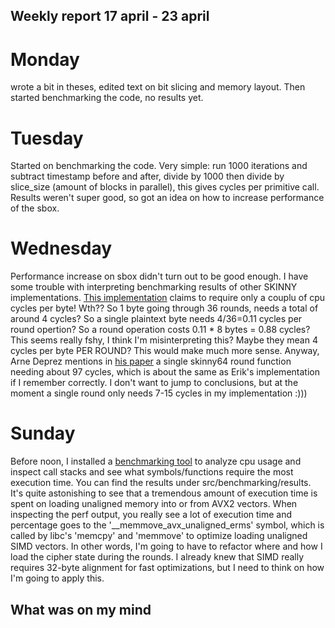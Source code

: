 ## Weekly report 17 april - 23 april

# Monday

wrote a bit in theses, edited text on bit slicing and memory layout. Then started benchmarking the code, no results yet.

# Tuesday

Started on benchmarking the code. Very simple: run 1000 iterations and subtract timestamp before and after, divide by
1000 then divide by slice_size (amount of blocks in parallel), this gives cycles per primitive call. Results weren't
super good, so got an idea on how to increase performance of the sbox.

# Wednesday

Performance increase on sbox didn't turn out to be good enough. I have some trouble with interpreting benchmarking
results of other SKINNY implementations. [This implementation](https://github.com/kste/skinny_avx) claims to require
only a couplu of cpu cycles per byte! Wth?? So 1 byte going through 36 rounds, needs a total of around 4 cycles? So a
single plaintext byte needs 4/36=0.11 cycles per round opertion? So a round operation costs 0.11 * 8 bytes = 0.88
cycles? This seems really fshy, I think I'm misinterpreting this? Maybe they mean 4 cycles per byte PER ROUND? This
would make much more sense. Anyway, Arne Deprez mentions in [his paper](https://eprint.iacr.org/2020/1295.pdf) a single
skinny64 round function needing about 97 cycles, which is about the same as Erik's implementation if I remember
correctly. I don't want to jump to conclusions, but at the moment a single round only needs 7-15 cycles in my
implementation :)))

# Sunday

Before noon, I installed a [benchmarking tool](https://github.com/google/benchmark) to analyze cpu usage and inspect
call stacks and see what symbols/functions require the most execution time. You can find the results under
src/benchmarking/results. It's quite astonishing to see that a tremendous amount of execution time is spent on loading
unaligned memory into or from AVX2 vectors. When inspecting the perf output, you really see a lot of execution time and
percentage goes to the '__memmove_avx_unaligned_erms' symbol, which is called by libc's 'memcpy' and 'memmove' to
optimize loading unaligned SIMD vectors. In other words, I'm going to have to refactor where and how I load the cipher state during
the rounds. I already knew that SIMD really requires 32-byte alignment for fast optimizations, but I need to think on
how I'm going to apply this.

## What was on my mind